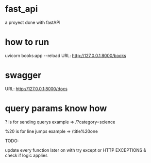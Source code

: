 # fast_api
a proyect done with fastAPI

# how to run
uvicorn books:app --reload
URL: http://127.0.0.1:8000/books

# swagger

URL: http://127.0.0.1:8000/docs

# query params know how

? is for sending querys
example => /?category=science

%20 is for line jumps
example => /title%20one



TODO:

update every function later on with try except or HTTP EXCEPTIONS &
check if logic applies
